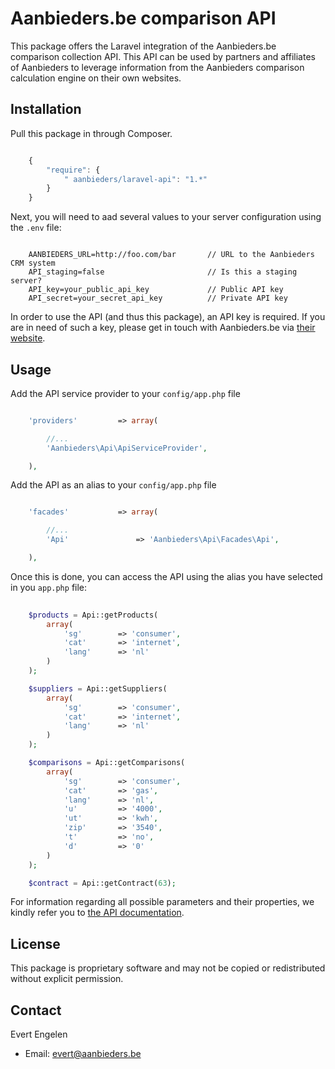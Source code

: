 Aanbieders.be comparison API
======================================

This package offers the Laravel integration of the Aanbieders.be comparison collection API. This API can be used by partners and affiliates of Aanbieders to leverage information from the Aanbieders comparison calculation engine on their own websites.



## Installation

Pull this package in through Composer.

```js

    {
        "require": {
            " aanbieders/laravel-api": "1.*"
        }
    }

```

Next, you will need to aad several values to your server configuration using the `.env` file:

```

    AANBIEDERS_URL=http://foo.com/bar       // URL to the Aanbieders CRM system
    API_staging=false                       // Is this a staging server?
    API_key=your_public_api_key             // Public API key
    API_secret=your_secret_api_key          // Private API key

```

In order to use the API (and thus this package), an API key is required. If you are in need of such a key, please get in touch with Aanbieders.be via [their website](https://www.aanbieders.be/contact).



## Usage

Add the API service provider to your `config/app.php` file

```php

    'providers'         => array(

        //...
        'Aanbieders\Api\ApiServiceProvider',

    ),

```

Add the API as an alias to your `config/app.php` file

```php

    'facades'           => array(

        //...
        'Api'               => 'Aanbieders\Api\Facades\Api',

    ),

```

Once this is done, you can access the API using the alias you have selected in you `app.php` file:

```php
    
    $products = Api::getProducts(
        array(
            'sg'        => 'consumer',
            'cat'       => 'internet',
            'lang'      => 'nl'
        )
    );

    $suppliers = Api::getSuppliers(
        array(
            'sg'        => 'consumer',
            'cat'       => 'internet',
            'lang'      => 'nl'
        )
    );

    $comparisons = Api::getComparisons(
        array(
            'sg'        => 'consumer',
            'cat'       => 'gas',
            'lang'      => 'nl',
            'u'         => '4000',
            'ut'        => 'kwh',
            'zip'       => '3540',
            't'         => 'no',
            'd'         => '0'
        )
    );

    $contract = Api::getContract(63);

```

For information regarding all possible parameters and their properties, we kindly refer you to [the API documentation](http://apihelp.econtract.be/).




## License

This package is proprietary software and may not be copied or redistributed without explicit permission.




## Contact

Evert Engelen

- Email: evert@aanbieders.be


